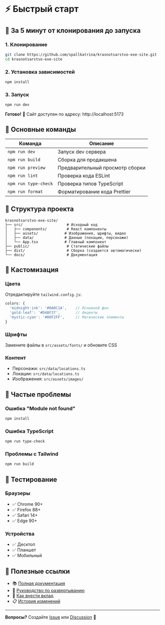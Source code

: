 # ⚡ Быстрый старт

## 🚀 За 5 минут от клонирования до запуска

### 1. Клонирование
```bash
git clone https://github.com/spallkatrina/krasnotsarstvo-exe-site.git
cd krasnotsarstvo-exe-site
```

### 2. Установка зависимостей
```bash
npm install
```

### 3. Запуск
```bash
npm run dev
```

**Готово!** 🎉 Сайт доступен по адресу: http://localhost:5173

## 🔧 Основные команды

| Команда | Описание |
|---------|----------|
| `npm run dev` | Запуск dev сервера |
| `npm run build` | Сборка для продакшена |
| `npm run preview` | Предварительный просмотр сборки |
| `npm run lint` | Проверка кода ESLint |
| `npm run type-check` | Проверка типов TypeScript |
| `npm run format` | Форматирование кода Prettier |

## 📁 Структура проекта

```
krasnotsarstvo-exe-site/
├── src/                    # Исходный код
│   ├── components/         # React компоненты
│   ├── assets/            # Изображения, шрифты, видео
│   ├── data/              # Данные (локации, персонажи)
│   └── App.tsx            # Главный компонент
├── public/                 # Статические файлы
├── dist/                   # Сборка (создается автоматически)
└── docs/                   # Документация
```

## 🎨 Кастомизация

### Цвета
Отредактируйте `tailwind.config.js`:
```js
colors: {
  'midnight-ink': '#0A0C1A',    // Основной фон
  'gold-leaf': '#D4AF37',       // Акценты
  'mystic-cyan': '#00F2FF',     // Магические элементы
}
```

### Шрифты
Замените файлы в `src/assets/fonts/` и обновите CSS

### Контент
- Персонажи: `src/data/locations.ts`
- Локации: `src/data/locations.ts`
- Изображения: `src/assets/images/`

## 🚨 Частые проблемы

### Ошибка "Module not found"
```bash
npm install
```

### Ошибка TypeScript
```bash
npm run type-check
```

### Проблемы с Tailwind
```bash
npm run build
```

## 📱 Тестирование

### Браузеры
- ✅ Chrome 90+
- ✅ Firefox 88+
- ✅ Safari 14+
- ✅ Edge 90+

### Устройства
- ✅ Десктоп
- ✅ Планшет
- ✅ Мобильный

## 🔗 Полезные ссылки

- 📚 [Полная документация](README.md)
- 🚀 [Руководство по развертыванию](DEPLOYMENT.md)
- 🤝 [Как внести вклад](CONTRIBUTING.md)
- 📋 [История изменений](CHANGELOG.md)

---

**Вопросы?** Создайте [Issue](https://github.com/YOUR_USERNAME/krasnotsarstvo-exe-site/issues) или [Discussion](https://github.com/YOUR_USERNAME/krasnotsarstvo-exe-site/discussions) 🚀
